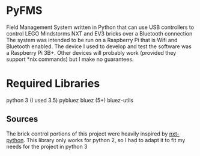 # PyFMS
Field Management System written in Python that can use USB controllers to control LEGO Mindstorms NXT and EV3 bricks over a Bluetooth connection
The system was intended to be run on a Raspberry Pi that is Wifi and Bluetooth enabled. The device I used to develop and test the software was a Raspberry Pi 3B+. Other devices will probably work (provided they support *nix commands) but I make no guarantees.

# Required Libraries
python 3 (I used 3.5)
pybluez
bluez (5+)
bluez-utils

## Sources
The brick control portions of this project were heavily inspired by [nxt-python](https://github.com/Eelviny/nxt-python). This library only works for python 2, so I had to adapt it to fit my needs for the project in python 3

